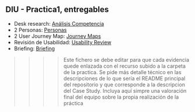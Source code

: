 ## DIU - Practica1, entregables


- Desk research: [Análisis Competencia](./2.CompetitorAnalysis/Competitor%20Analysis%20[DIU23].pdf)
- 2 Personas: [Personas](./3.Personas/Personas.pdf)
- 2 User Journey Map: [Journey Maps](./4.JourneyMaps/Journeys.pdf)
- Revisión de Usabilidad: [Usability Review](./5.UsabilityReview/Usability-review.pdf)
- Briefing: [Briefing](./6.Briefing/Briefing.pdf)


>>>> Este fichero se debe editar para que cada evidencia quede enlazada con el recurso subido a la carpeta de la practica. Se pide más detalle técnico en las descripciones de lo que sería el README principal del repositorio y que corresponde a la descripcion del Case Study.
>>>> Incluya aquí simpre una valoración final del equipo sobre la propia realización de la práctica
